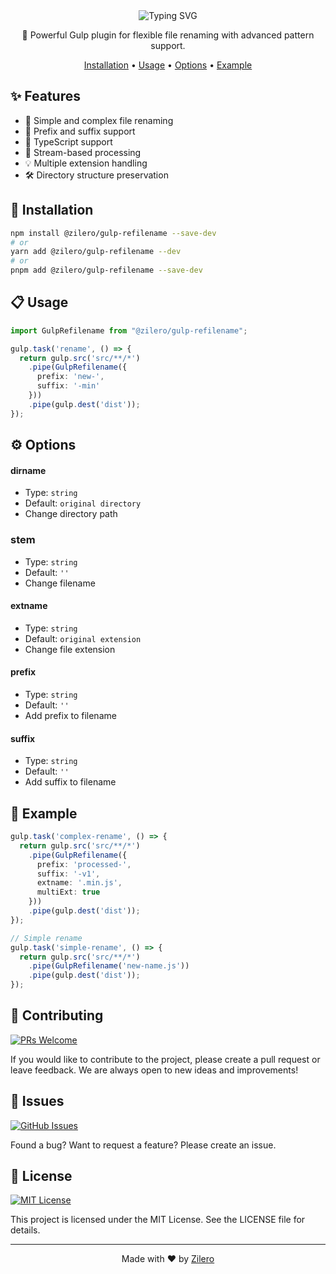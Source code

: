 <div align="center">

<img src="https://readme-typing-svg.demolab.com?font=Montserrat&weight=700&size=35&duration=3000&pause=1000&color=CF4647&background=45FF0000&center=true&vCenter=true&width=600&height=70&lines=Gulp+Refilename;Flexible+%26+Powerful;Smart+File+Renaming" alt="Typing SVG" />

📝 Powerful Gulp plugin for flexible file renaming with advanced pattern support.

[Installation](#-installation) •
[Usage](#-usage) •
[Options](#-options) •
[Example](#-example)

</div>

## ✨ Features

- 📄 Simple and complex file renaming
- 🎯 Prefix and suffix support
- 📝 TypeScript support
- 🚀 Stream-based processing
- 💡 Multiple extension handling
- 🛠️ Directory structure preservation

## 🚀 Installation

```bash
npm install @zilero/gulp-refilename --save-dev
# or
yarn add @zilero/gulp-refilename --dev
# or
pnpm add @zilero/gulp-refilename --save-dev
```

## 📋 Usage

```typescript
import GulpRefilename from "@zilero/gulp-refilename";

gulp.task('rename', () => {
  return gulp.src('src/**/*')
    .pipe(GulpRefilename({
      prefix: 'new-',
      suffix: '-min'
    }))
    .pipe(gulp.dest('dist'));
});
```

## ⚙️ Options

#### dirname
- Type: `string`
- Default: `original directory`
- Change directory path

### stem
- Type: `string`
- Default: `''`
- Change filename

#### extname
- Type: `string`
- Default: `original extension`
- Change file extension

#### prefix
- Type: `string`
- Default: `''`
- Add prefix to filename

#### suffix
- Type: `string`
- Default: `''`
- Add suffix to filename

## 📝 Example

```typescript
gulp.task('complex-rename', () => {
  return gulp.src('src/**/*')
    .pipe(GulpRefilename({
      prefix: 'processed-',
      suffix: '-v1',
      extname: '.min.js',
      multiExt: true
    }))
    .pipe(gulp.dest('dist'));
});

// Simple rename
gulp.task('simple-rename', () => {
  return gulp.src('src/**/*')
    .pipe(GulpRefilename('new-name.js'))
    .pipe(gulp.dest('dist'));
});
```

## 🤝 Contributing

[![PRs Welcome](https://img.shields.io/badge/PRs-welcome-brightgreen.svg)](CONTRIBUTING.md)

If you would like to contribute to the project, please create a pull request or leave feedback. We are always open to new ideas and improvements!

## 🐛 Issues

[![GitHub Issues](https://img.shields.io/github/issues/zilero/gulp-plugins-hub.svg)](https://github.com/zilero/gulp-plugins-hub/issues)

Found a bug? Want to request a feature? Please create an issue.

## 📄 License

[![MIT License](https://img.shields.io/badge/license-MIT-blue.svg)](LICENSE)

This project is licensed under the MIT License. See the LICENSE file for details.

---

<div align="center">

Made with ❤️ by [Zilero](https://github.com/zilero)

</div>
